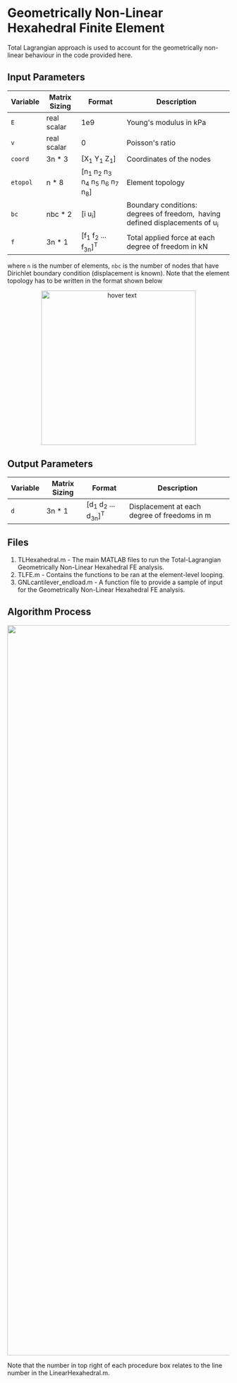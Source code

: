 # Geometrically Non-Linear Hexahedral Finite Element
Total Lagrangian approach is used to account for the geometrically non-linear behaviour in the code provided here.

## Input Parameters
| Variable | Matrix Sizing | Format | Description |
| --- | --- | --- | --- |
| `E` | real scalar | 1e9 | Young's modulus in kPa |
| `v` | real scalar | 0 | Poisson's ratio |
| `coord` | 3n * 3 | [X<sub>1</sub> Y<sub>1</sub> Z<sub>1</sub>] | Coordinates of the nodes |
| `etopol` | n * 8 | [n<sub>1</sub> n<sub>2</sub> n<sub>3</sub> n<sub>4</sub> n<sub>5</sub> n<sub>6</sub> n<sub>7</sub> n<sub>8</sub>] | Element topology |
| `bc` | nbc * 2 | [i u<sub>i</sub>] | Boundary conditions: degrees of freedom, <math>i</math> having defined displacements of u<sub>i</sub> |
| `f` | 3n * 1 | [f<sub>1</sub> f<sub>2</sub> ... f<sub>3n</sub>]<sup>T</sup> | Total applied force at each degree of freedom in kN |

where `n` is the number of elements, `nbc` is the number of nodes that have Dirichlet boundary condition (displacement is known). Note that the element topology has to be written in the format shown below
<p align="center">
  <img src="8_Hexahedral_Nodal_Numbering.png" width="350" title="hover text">
</p>

## Output Parameters
| Variable | Matrix Sizing | Format | Description |
| --- | --- | --- | --- |
| `d` | 3n * 1 | [d<sub>1</sub> d<sub>2</sub> ... d<sub>3n</sub>]<sup>T</sup> | Displacement at each degree of freedoms in m |

## Files
1. TLHexahedral.m - The main MATLAB files to run the Total-Lagrangian Geometrically Non-Linear Hexahedral FE analysis.
2. TLFE.m - Contains the functions to be ran at the element-level looping.
3. GNLcantilever_endload.m - A function file to provide a sample of input for the Geometrically Non-Linear Hexahedral FE analysis.

## Algorithm Process
<p align="center">
  <img src="Geometrically_Non-Linear_Hexahedral_Process.pdf.png" width="1654" title="hover text">
</p>
Note that the number in top right of each procedure box relates to the line number in the LinearHexahedral.m.

